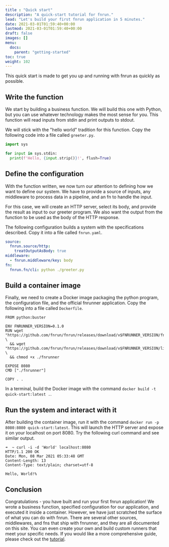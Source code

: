 ```yaml
---
title : "Quick start"
description: "A quick-start tutorial for fnrun."
lead: "Let's build your first fnrun application in 5 minutes."
date: 2021-03-01T01:59:40+00:00
lastmod: 2021-03-01T01:59:40+00:00
draft: false
images: []
menu:
  docs:
    parent: "getting-started"
toc: true
weight: 102
---
```


This quick start is made to get you up and running with fnrun as quickly as
possible. 

## Write the function
We start by building a business function. We will build this one with Python,
but you can use whatever technology makes the most sense for you. This function
will read inputs from stdin and print outputs to stdout.

We will stick with the "hello world" tradition for this function. Copy the
following code into a file called `greeter.py`.

```python
import sys

for input in sys.stdin:
  print(f'Hello, {input.strip()}!', flush=True)
```

## Define the configuration
With the function written, we now turn our attention to defining how we want
to define our system. We have to provide a source of inputs, any middleware to
process data in a pipeline, and an fn to handle the input.

For this case, we will create an HTTP server, select its body, and provide the
result as input to our greeter program. We also want the output from the
function to be used as the body of the HTTP response.

The following configuration builds a system with the specifications described.
Copy it into a file called `fnrun.yaml`.

```yaml
source: 
  fnrun.source/http:
    treatOutputAsBody: true
middleware:
  - fnrun.middleware/key: body
fn:
  fnrun.fn/cli: python ./greeter.py
```

## Build a container image
Finally, we need to create a Docker image packaging the python program, the
configuration file, and the official fnrunner application. Copy the following
into a file called `Dockerfile`.

```shell
FROM python:buster

ENV FNRUNNER_VERSION=0.1.0
RUN wget "https://github.com/fnrun/fnrun/releases/download/v$FNRUNNER_VERSION/fnrunner" \
  && wget "https://github.com/fnrun/fnrun/releases/download/v$FNRUNNER_VERSION/licenses.zip" \
  && chmod +x ./fnrunner

EXPOSE 8080
CMD ["./fnrunner"]

COPY . .
```

In a terminal, build the Docker image with the command 
`docker build -t quick-start:latest .`.

## Run the system and interact with it
After building the container image, run it with the command
`docker run -p 8080:8080 quick-start:latest`. This will launch the HTTP server
and expose it on your localhost on port 8080. Try the following curl command
and see similar output.

```shell
➜  ~ curl -i -d 'World' localhost:8080
HTTP/1.1 200 OK
Date: Mon, 08 Mar 2021 05:33:48 GMT
Content-Length: 13
Content-Type: text/plain; charset=utf-8

Hello, World!%
```

## Conclusion
Congratulations - you have built and run your first fnrun application! We wrote
a business function, specified configuration for our application, and executed
it inside a container. However, we have just scratched the surface of what you
can do with fnrun. There are several other sources, middlewares, and fns that
ship with fnrunner, and they are all documented on this site. You can even
create your own and build custom runners that meet your specific needs. If you
would like a more comprehensive guide, please check out the 
[tutorial](/tutorial/introduction).